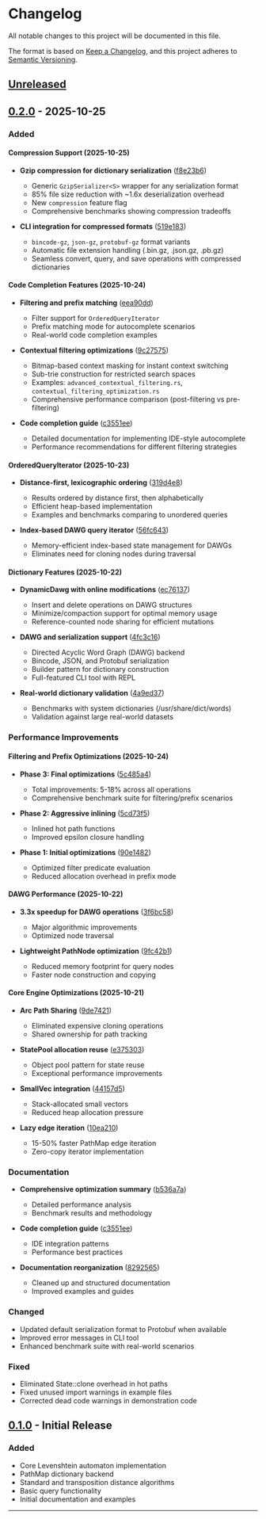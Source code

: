 # Changelog

All notable changes to this project will be documented in this file.

The format is based on [Keep a Changelog](https://keepachangelog.com/en/1.0.0/),
and this project adheres to [Semantic Versioning](https://semver.org/spec/v2.0.0.html).

## [Unreleased]

## [0.2.0] - 2025-10-25

### Added

#### Compression Support (2025-10-25)
- **Gzip compression for dictionary serialization** ([f8e23b6](https://github.com/F1R3FLY-io/liblevenshtein-rust/commit/f8e23b6))
  - Generic `GzipSerializer<S>` wrapper for any serialization format
  - 85% file size reduction with ~1.6x deserialization overhead
  - New `compression` feature flag
  - Comprehensive benchmarks showing compression tradeoffs

- **CLI integration for compressed formats** ([519e183](https://github.com/F1R3FLY-io/liblevenshtein-rust/commit/519e183))
  - `bincode-gz`, `json-gz`, `protobuf-gz` format variants
  - Automatic file extension handling (.bin.gz, .json.gz, .pb.gz)
  - Seamless convert, query, and save operations with compressed dictionaries

#### Code Completion Features (2025-10-24)
- **Filtering and prefix matching** ([eea90dd](https://github.com/F1R3FLY-io/liblevenshtein-rust/commit/eea90dd))
  - Filter support for `OrderedQueryIterator`
  - Prefix matching mode for autocomplete scenarios
  - Real-world code completion examples

- **Contextual filtering optimizations** ([9c27575](https://github.com/F1R3FLY-io/liblevenshtein-rust/commit/9c27575))
  - Bitmap-based context masking for instant context switching
  - Sub-trie construction for restricted search spaces
  - Examples: `advanced_contextual_filtering.rs`, `contextual_filtering_optimization.rs`
  - Comprehensive performance comparison (post-filtering vs pre-filtering)

- **Code completion guide** ([c3551ee](https://github.com/F1R3FLY-io/liblevenshtein-rust/commit/c3551ee))
  - Detailed documentation for implementing IDE-style autocomplete
  - Performance recommendations for different filtering strategies

#### OrderedQueryIterator (2025-10-23)
- **Distance-first, lexicographic ordering** ([319d4e8](https://github.com/F1R3FLY-io/liblevenshtein-rust/commit/319d4e8))
  - Results ordered by distance first, then alphabetically
  - Efficient heap-based implementation
  - Examples and benchmarks comparing to unordered queries

- **Index-based DAWG query iterator** ([56fc643](https://github.com/F1R3FLY-io/liblevenshtein-rust/commit/56fc643))
  - Memory-efficient index-based state management for DAWGs
  - Eliminates need for cloning nodes during traversal

#### Dictionary Features (2025-10-22)
- **DynamicDawg with online modifications** ([ec76137](https://github.com/F1R3FLY-io/liblevenshtein-rust/commit/ec76137))
  - Insert and delete operations on DAWG structures
  - Minimize/compaction support for optimal memory usage
  - Reference-counted node sharing for efficient mutations

- **DAWG and serialization support** ([4fc3c16](https://github.com/F1R3FLY-io/liblevenshtein-rust/commit/4fc3c16))
  - Directed Acyclic Word Graph (DAWG) backend
  - Bincode, JSON, and Protobuf serialization
  - Builder pattern for dictionary construction
  - Full-featured CLI tool with REPL

- **Real-world dictionary validation** ([4a9ed37](https://github.com/F1R3FLY-io/liblevenshtein-rust/commit/4a9ed37))
  - Benchmarks with system dictionaries (/usr/share/dict/words)
  - Validation against large real-world datasets

### Performance Improvements

#### Filtering and Prefix Optimizations (2025-10-24)
- **Phase 3: Final optimizations** ([5c485a4](https://github.com/F1R3FLY-io/liblevenshtein-rust/commit/5c485a4))
  - Total improvements: 5-18% across all operations
  - Comprehensive benchmark suite for filtering/prefix scenarios

- **Phase 2: Aggressive inlining** ([5cd73f5](https://github.com/F1R3FLY-io/liblevenshtein-rust/commit/5cd73f5))
  - Inlined hot path functions
  - Improved epsilon closure handling

- **Phase 1: Initial optimizations** ([90e1482](https://github.com/F1R3FLY-io/liblevenshtein-rust/commit/90e1482))
  - Optimized filter predicate evaluation
  - Reduced allocation overhead in prefix mode

#### DAWG Performance (2025-10-22)
- **3.3x speedup for DAWG operations** ([3f6bc58](https://github.com/F1R3FLY-io/liblevenshtein-rust/commit/3f6bc58))
  - Major algorithmic improvements
  - Optimized node traversal

- **Lightweight PathNode optimization** ([9fc42b1](https://github.com/F1R3FLY-io/liblevenshtein-rust/commit/9fc42b1))
  - Reduced memory footprint for query nodes
  - Faster node construction and copying

#### Core Engine Optimizations (2025-10-21)
- **Arc Path Sharing** ([9de7421](https://github.com/F1R3FLY-io/liblevenshtein-rust/commit/9de7421))
  - Eliminated expensive cloning operations
  - Shared ownership for path tracking

- **StatePool allocation reuse** ([e375303](https://github.com/F1R3FLY-io/liblevenshtein-rust/commit/e375303))
  - Object pool pattern for state reuse
  - Exceptional performance improvements

- **SmallVec integration** ([44157d5](https://github.com/F1R3FLY-io/liblevenshtein-rust/commit/44157d5))
  - Stack-allocated small vectors
  - Reduced heap allocation pressure

- **Lazy edge iteration** ([10ea210](https://github.com/F1R3FLY-io/liblevenshtein-rust/commit/10ea210))
  - 15-50% faster PathMap edge iteration
  - Zero-copy iterator implementation

### Documentation

- **Comprehensive optimization summary** ([b536a7a](https://github.com/F1R3FLY-io/liblevenshtein-rust/commit/b536a7a))
  - Detailed performance analysis
  - Benchmark results and methodology

- **Code completion guide** ([c3551ee](https://github.com/F1R3FLY-io/liblevenshtein-rust/commit/c3551ee))
  - IDE integration patterns
  - Performance best practices

- **Documentation reorganization** ([8292565](https://github.com/F1R3FLY-io/liblevenshtein-rust/commit/8292565))
  - Cleaned up and structured documentation
  - Improved examples and guides

### Changed

- Updated default serialization format to Protobuf when available
- Improved error messages in CLI tool
- Enhanced benchmark suite with real-world scenarios

### Fixed

- Eliminated State::clone overhead in hot paths
- Fixed unused import warnings in example files
- Corrected dead code warnings in demonstration code

## [0.1.0] - Initial Release

### Added
- Core Levenshtein automaton implementation
- PathMap dictionary backend
- Standard and transposition distance algorithms
- Basic query functionality
- Initial documentation and examples

---

[Unreleased]: https://github.com/F1R3FLY-io/liblevenshtein-rust/compare/v0.2.0...HEAD
[0.2.0]: https://github.com/F1R3FLY-io/liblevenshtein-rust/compare/v0.1.0...v0.2.0
[0.1.0]: https://github.com/F1R3FLY-io/liblevenshtein-rust/releases/tag/v0.1.0
